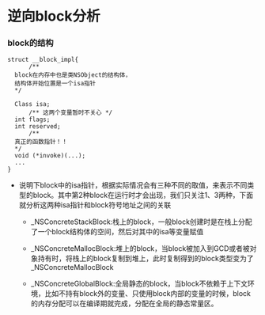 # 逆向block分析

### block的结构

```objc
struct __block_impl{
      /**
  block在内存中也是类NSObject的结构体，
  结构体开始位置是一个isa指针
  */
    
  Class isa;
      /** 这两个变量暂时不关心 */
  int flags;
  int reserved;
      /**
  真正的函数指针！！
  */
  void (*invoke)(...);
  ...
}
```

+ 说明下block中的isa指针，根据实际情况会有三种不同的取值，来表示不同类型的block。其中第2种block在运行时才会出现，我们只关注1、3两种，下面就分析这两种isa指针和block符号地址之间的关联

  + _NSConcreteStackBlock:栈上的block，一般block创建时是在栈上分配了一个block结构体的空间，然后对其中的isa等变量赋值

  + _NSConcreteMallocBlock:堆上的block，当block被加入到GCD或者被对象持有时，将栈上的block复制到堆上，此时复制得到的block类型变为了_NSConcreteMallocBlock

  + _NSConcreteGlobalBlock:全局静态的block，当block不依赖于上下文环境，比如不持有block外的变量、只使用block内部的变量的时候，block的内存分配可以在编译期就完成，分配在全局的静态常量区。
